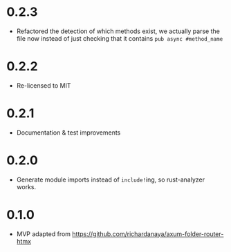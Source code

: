# 0.2.3
- Refactored the detection of which methods exist,
  we actually parse the file now instead of just checking that it contains `pub async #method_name`

# 0.2.2
- Re-licensed to MIT

# 0.2.1
- Documentation & test improvements

# 0.2.0
- Generate module imports instead of `include!`ing, so rust-analyzer works.

# 0.1.0
- MVP adapted from https://github.com/richardanaya/axum-folder-router-htmx
